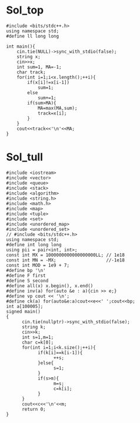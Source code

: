 # Sol_top

    #include <bits/stdc++.h>
    using namespace std;
    #define ll long long
    
    int main(){
        cin.tie(NULL)->sync_with_stdio(false);
        string x;
        cin>>x;
        int sum=1, MA=-1;
        char track;
        for(int i=1;i<x.length();++i){
            if(x[i]!=x[i-1])
                sum=1;
            else
                sum+=1;
            if(sum>MA){
                MA=max(MA,sum);
                track=x[i];
            }
        }
        cout<<track<<'\n'<<MA;
    }

# Sol_tull
    #include <iostream>
    #include <vector>
    #include <queue>
    #include <stack>
    #include <algorithm>
    #include <string.h>
    #include <math.h>
    #include <map>
    #include <tuple>
    #include <set>
    #include <unordered_map>
    #include <unordered_set>
    // #include <bits/stdc++.h>
    using namespace std;
    #define int long long
    using pii = pair<int, int>;
    const int MX = 1000000000000000000LL; // 1e18
    const int MN = -MX;                   //-1e18
    const int MOD = 1e9 + 7;
    #define bp '\n'
    #define F first
    #define S second
    #define all(x) x.begin(), x.end()
    #define inv(a) for(auto &e : a){cin >> e;}
    #define vp cout << '\n';
    #define ck(a) for(auto&e:a)cout<<e<<' ';cout<<bp;
    int a[100005];
    signed main()
    {
          cin.tie(nullptr)->sync_with_stdio(false);
          string k;
          cin>>k;
          int s=1,m=1;
          char c=k[0];
          for(int i=1;i<k.size();++i){
                if(k[i]==k[i-1]){
                      ++s;
                }else{
                      s=1;
                }
                if(s>m){
                      m=s;
                      c=k[i];
                }
          }
          cout<<c<<'\n'<<m;
          return 0;
    }
